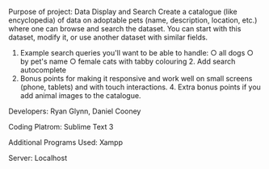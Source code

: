 Purpose of project: 
Data Display and Search Create a catalogue (like encyclopedia) of data on adoptable pets (name, description, location, etc.) where one can browse and search the dataset. You can start with this dataset, modify it, or use another dataset with similar fields. 
1. Example search queries you'll want to be able to handle: 
○ all dogs 
○ by pet's name 
○ female cats with tabby colouring 2. Add search autocomplete 
3. Bonus points for making it responsive and work well on small screens (phone, tablets) 
and with touch interactions. 4. Extra bonus points if you add animal images to the catalogue.

Developers: Ryan Glynn, Daniel Cooney 

Coding Platrom: Sublime Text 3

Additional Programs Used: Xampp

Server: Localhost

